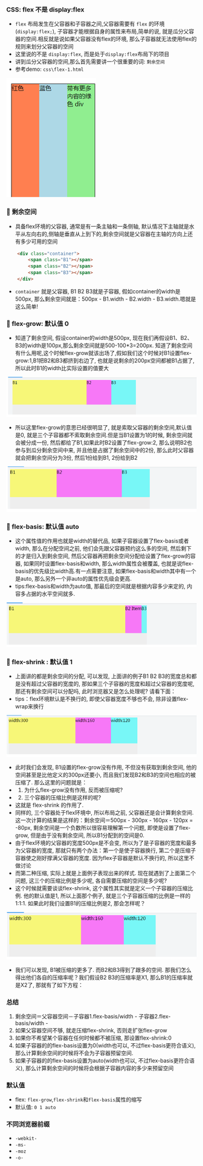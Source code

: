 ### CSS: flex 不是 display:flex
- `flex` 布局发生在父容器和子容器之间,父容器需要有 `flex` 的环境(`display:flex;`), 子容器才能根据自身的属性来布局,简单的说, 就是瓜分父容器的空间.相反就是说如果父容器没有flex的环境, 那么子容器就无法使用flex的规则来划分父容器的空间
- 这里说的不是 `display:flex`, 而是处于`display:flex`布局下的项目
- 讲到瓜分父容器的空间,那么首先需要讲一个很重要的词: `剩余空间`
- 参考demo: `css\flex-1.html`

<img src="./../../images/mds/css-flex.png">

### 💛 剩余空间
- 具备flex环境的父容器, 通常是有一条主轴和一条侧轴, 默认情况下主轴就是水平从左向右的,侧轴是垂直从上到下的,剩余空间就是父容器在主轴的方向上还有多少可用的空间
```html
    <div class="container">
        <span class="B1"></span>
        <span class="B2"></span>
        <span class="B3"></span>
    </div>
```
- `container` 就是父容器, B1 B2 B3就是子容器, 假如container的width是500px, 那么剩余空间就是：500px - B1.width - B2.width - B3.width.嗯就是这么简单!

### 💛 flex-grow: 默认值 0
- 知道了剩余空间, 假设container的width是500px, 现在我们再假设B1、B2、B3的width是100px,那么剩余空间就是500-100*3=200px. 知道了剩余空间有什么用呢,这个时候flex-grow就该出场了,假如我们这个时候对B1设置flex-grow:1,B1把B2和B3都挤到右边了, 也就是说剩余的200px空间都被B1占据了, 所以此时B1的width比实际设置的值要大

<img src="./../../images/mds/flex-grow.png">

- 所以这里flex-grow的意思已经很明显了, 就是索取父容器的剩余空间,默认值是0, 就是三个子容器都不索取剩余空间.但是当B1设置为1的时候, 剩余空间就会被分成一份, 然后都给了B1,如果此时B2设置了flex-grow:2, 那么说明B2也参与到瓜分剩余空间中来, 并且他是占据了剩余空间中的2份, 那么此时父容器就会把剩余空间分为3份, 然后1份给到B1, 2份给到B2

<img src="./../../images/mds/flex-grow-2.png">

### 💛 flex-basis: 默认值 auto
- 这个属性值的作用也就是width的替代品, 如果子容器设置了flex-basis或者width, 那么在分配空间之前, 他们会先跟父容器预约这么多的空间, 然后剩下的才是归入到剩余空间, 然后父容器再把剩余空间分配给设置了flex-grow的容器, 如果同时设置flex-basis和width, 那么width属性会被覆盖, 也就是说flex-basis的优先级比width高.有一点需要注意, 如果flex-basis和width其中有一个是auto, 那么另外一个非auto的属性优先级会更高.
- tips:flex-basis和width为auto值, 那最后的空间就是根据内容多少来定的, 内容多占据的水平空间就多.

<img src="./../../images/mds/flex-basis.png">


### 💛 flex-shrink : 默认值 1
- 上面讲的都是剩余空间的分配, 可以发现, 上面讲的例子B1 B2 B3的宽度总和都是没有超过父容器的宽度的, 那如果三个子容器的宽度和超过父容器的宽度呢, 那还有剩余空间可以分配吗, 此时浏览器又是怎么处理呢? 请看下面：
- tips：flex环境默认是不换行的, 即使父容器宽度不够也不会, 除非设置flex-wrap来换行

<img src="./../../images/mds/flex-shrink-1.png">

- 此时我们会发现, B1设置的flex-grow没有作用, 不但没有获取到剩余空间, 他的空间甚至是比他定义的300px还要小, 而且我们发现B2和B3的空间也相应的被压缩了. 那么这里的问题就是：
- 1. 为什么flex-grow没有作用, 反而被压缩呢? 
- 2. 三个容器的压缩比例是这样的呢? 
- 这就是 flex-shrink 的作用了.
- 同样的, 三个容器处于flex环境中, 所以布局之前, 父容器还是会计算剩余空间. 这一次计算的结果是这样的：剩余空间＝500px - 300px - 160px - 120px = -80px, 剩余空间是一个负数所以很容易理解第一个问题, 即使是设置了flex-grow, 但是由于没有剩余空间, 所以B1分配到的空间是0.
- 由于flex环境的父容器的宽度500px是不会变, 所以为了是子容器的宽度和最多为父容器的宽度, 那就只有两个办法：第一个是使子容器换行, 第二个是压缩子容器使之刚好撑满父容器的宽度.  因为flex子容器是默认不换行的, 所以这里不做讨论
- 而第二种压缩, 实际上就是上面例子表现出来的样式. 现在就遇到了上面第二个问题, 这三个的压缩比例是多少呢, 各自需要压缩的空间是多少呢?
- 这个时候就需要谈谈flex-shrink, 这个属性其实就是定义一个子容器的压缩比例. 他的默认值是1, 所以上面那个例子, 就是三个子容器压缩的比例是一样的 1:1:1.  如果此时我们设置B1的压缩比例是2, 那会怎样呢？

<img src="./../../images/mds/flex-shrink-2.png">

- 我们可以发现, B1被压缩的更多了. 而B2和B3得到了跟多的空间. 那我们怎么得出他们各自的压缩率呢？我们假设B2 B3的压缩率是X1, 那么B1的压缩率就是X2了, 那就有了如下方程：

### 总结
1. 剩余空间＝父容器空间－子容器1.flex-basis/width - 子容器2.flex-basis/width - 
2. 如果父容器空间不够, 就走压缩flex-shrink, 否则走扩张flex-grow
3. 如果你不希望某个容器在任何时候都不被压缩, 那设置flex-shrink:0
4. 如果子容器的的flex-basis设置为0(width也可以, 不过flex-basis更符合语义), 那么计算剩余空间的时候将不会为子容器预留空间.
5. 如果子容器的的flex-basis设置为auto(width也可以, 不过flex-basis更符合语义), 那么计算剩余空间的时候将会根据子容器内容的多少来预留空间

### 默认值
- flex: `flex-grow`,`flex-shrink`和`flex-basis`属性的缩写
- 默认值: `0 1 auto`

### 不同浏览器前缀
- `-webkit-`
- `-ms-`
- `-moz`
- `-o-`